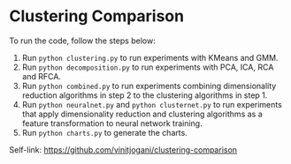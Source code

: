# Clustering Comparison

To run the code, follow the steps below:

1. Run `python clustering.py` to run experiments with KMeans and GMM.
2. Run `python decomposition.py` to run experiments with PCA, ICA, RCA and RFCA.
3. Run `python combined.py` to run experiments combining dimensionality reduction algorithms in step 2 to the clustering algorithms in step 1.
4. Run `python neuralnet.py` and `python clusternet.py` to run experiments that apply dimensionality reduction and clustering algorithms as a feature transformation to neural network training.
5. Run `python charts.py` to generate the charts.

Self-link: https://github.com/vinitjogani/clustering-comparison
